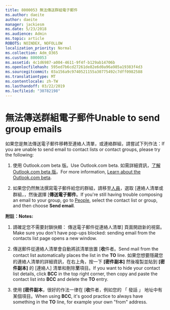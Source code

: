 ```yaml
---
title: 8000053 無法傳送群組電子郵件
ms.author: daeite
author: daeite
manager: jackiesm
ms.date: 5/23/2018
ms.audience: Admin
ms.topic: article
ROBOTS: NOINDEX, NOFOLLOW
localization_priority: Normal
ms.collection: Adm_O365
ms.custom: 8000053
ms.assetid: 4c1d6987-a004-4611-9f4f-b129ab14706b
ms.openlocfilehash: 595ed7b6cd27261de82e6d0a96a985a19383f4d3
ms.sourcegitcommit: 03a156a9c9740521155a30775492c7dff0982588
ms.translationtype: MT
ms.contentlocale: zh-TW
ms.lasthandoff: 03/22/2019
ms.locfileid: "30782198"
---
```

# <a name="unable-to-send-group-emails"></a><span data-ttu-id="f1777-102">無法傳送群組電子郵件</span><span class="sxs-lookup"><span data-stu-id="f1777-102">Unable to send group emails</span></span>

<span data-ttu-id="f1777-103">如果您是無法傳送電子郵件移轉至連絡人清單，或連絡群組，請嘗試下列作法：</span><span class="sxs-lookup"><span data-stu-id="f1777-103">If you are unable to send email to contact lists or contact groups, please try the following:</span></span>
  
1. <span data-ttu-id="f1777-104">使用 Outlook.com beta 版。</span><span class="sxs-lookup"><span data-stu-id="f1777-104">Use Outlook.com beta.</span></span> <span data-ttu-id="f1777-105">如需詳細資訊，[了解 Outlook.com beta 版](https://support.office.com/article/e2261c7f-d413-4084-8f22-21282f42d8cf)。</span><span class="sxs-lookup"><span data-stu-id="f1777-105">For more information, [Learn about the Outlook.com beta](https://support.office.com/article/e2261c7f-d413-4084-8f22-21282f42d8cf).</span></span>
    
2. <span data-ttu-id="f1777-106">如果您仍然無法撰寫電子郵件給您的群組，請移至[人員](https://outlook.live.com/people/)，選取 [連絡人清單或群組，，然後選擇 [**傳送電子郵件**。</span><span class="sxs-lookup"><span data-stu-id="f1777-106">If you're still having trouble composing an email to your group, go to [People](https://outlook.live.com/people/), select the contact list or group, and then choose **Send email**.</span></span>
    
 <span data-ttu-id="f1777-107">**附註：**</span><span class="sxs-lookup"><span data-stu-id="f1777-107">**Notes:**</span></span>
  
1. <span data-ttu-id="f1777-108">請確定您不需要封鎖快顯： 傳送電子郵件從連絡人清單] 頁面開啟新的視窗。</span><span class="sxs-lookup"><span data-stu-id="f1777-108">Make sure you don't have pop-ups blocked: sending email from the contacts list page opens a new window.</span></span>
    
2. <span data-ttu-id="f1777-109">傳送郵件從連絡人清單會自動將該清單放置 [**收**件者。</span><span class="sxs-lookup"><span data-stu-id="f1777-109">Send mail from the contact list automatically places the list in the **TO** line.</span></span> <span data-ttu-id="f1777-110">如果您想要隱藏您的連絡人清單的詳細資訊，在右上角，按一下 **[密件副本]** 然後複製並貼到 **[密件副本]** 的 [連絡人] 清單和刪除**至**項目。</span><span class="sxs-lookup"><span data-stu-id="f1777-110">If you want to hide your contact list details, click **BCC** in the top right corner, then copy and paste the contact list into **BCC** and delete the **TO** entry.</span></span> 
    
3. <span data-ttu-id="f1777-111">使用 **[密件副本**，很好的作法一律在 [**收**件者，例如您的 「 發話 」 地址中有某個項目。</span><span class="sxs-lookup"><span data-stu-id="f1777-111">When using **BCC**, it's good practice to always have something in the **TO** line, for example your own "from" address.</span></span> 
    

